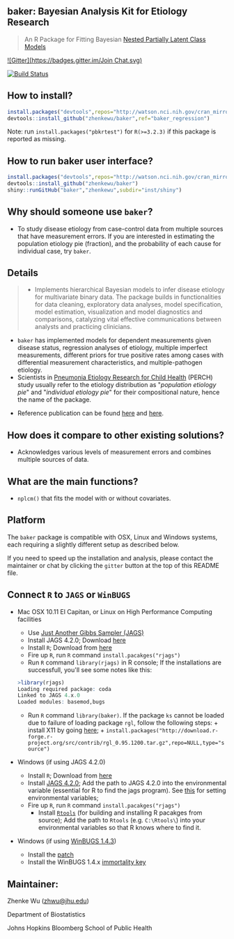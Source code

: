 **baker**: Bayesian Analysis Kit for Etiology Research
------
> An R Package for Fitting Bayesian [Nested Partially Latent Class Models](http://biostats.bepress.com/jhubiostat/paper276/) 

[![Gitter](https://badges.gitter.im/Join Chat.svg)](https://gitter.im/zhenkewu/baker?utm_source=badge&utm_medium=badge&utm_campaign=pr-badge&utm_content=badge)

[![Build Status](https://travis-ci.org/zhenkewu/baker.svg?branch=master)](https://travis-ci.org/zhenkewu/baker)

How to install?
--------------
```r
install.packages("devtools",repos="http://watson.nci.nih.gov/cran_mirror/")
devtools::install_github("zhenkewu/baker",ref="baker_regression")
```
Note: run `install.packages("pbkrtest")` for `R(>=3.2.3)` if this package is reported
as missing.

How to run baker user interface?
--------------------------------
```r
install.packages("devtools",repos="http://watson.nci.nih.gov/cran_mirror/")
devtools::install_github("zhenkewu/baker")
shiny::runGitHub("baker","zhenkewu",subdir="inst/shiny")
```

Why should someone use `baker`?
-------------------------------------

- To study disease etiology from case-control data from multiple sources that have measurement errors. If you are interested in estimating the population etiology pie (fraction), and the probability of each cause for individual case, try `baker`.

Details
-------------------------------------

> * Implements hierarchical Bayesian models to infer disease etiology for multivariate binary data. The package builds in functionalities for data cleaning, exploratory data analyses, model specification, model estimation, visualization and model diagnostics and comparisons, catalyzing vital effective communications between analysts and practicing clinicians. 
  * `baker` has implemented models for dependent measurements given disease status, regression analyses of etiology, multiple imperfect measurements, different priors for true positive rates among cases with differential measurement characteristics, and multiple-pathogen etiology.
  * Scientists in [Pneumonia Etiology Research for Child Health](http://www.jhsph.edu/research/centers-and-institutes/ivac/projects/perch/) (PERCH) study usually refer to the etiology distribution as "*population etiology pie*" and "*individual etiology pie*" for their compositional nature, hence the name of the package.
    
- Reference publication can be found [here](http://onlinelibrary.wiley.com/doi/10.1111/rssc.12101/abstract) and [here](http://biostats.bepress.com/jhubiostat/paper276/).

How does it compare to other existing solutions?
------------------------------------------------
- Acknowledges various levels of measurement errors and combines multiple sources
of data.

What are the main functions?
-----------------------------
- `nplcm()` that fits the model with or without covariates.

Platform
---------
The `baker` package is compatible with OSX, Linux and Windows systems, each requiring a slightly different setup as described below. 

If you need to speed up the installation and analysis, please contact the 
maintainer or chat by clicking the `gitter` button at the top of this README file. 

Connect `R` to `JAGS` or `WinBUGS`
----------------------------------
- Mac OSX 10.11 El Capitan, or Linux on High Performance Computing facilities 
    - Use [Just Another Gibbs Sampler (JAGS)](http://mcmc-jags.sourceforge.net/)
    - Install JAGS 4.2.0; Download [here](https://sourceforge.net/projects/mcmc-jags/files/JAGS/4.x/Mac%20OS%20X/)
    - Install `R`; Download from [here](https://cran.r-project.org/)
    - Fire up `R`, run `R` command `install.pacakges("rjags")`
    - Run `R` command `library(rjags)` in R console; If the installations are successfull, you'll see some notes like this:
    
    ~~~r
    >library(rjags)
    Loading required package: coda
    Linked to JAGS 4.x.0
    Loaded modules: basemod,bugs
    ~~~
    
    - Run `R` command `library(baker)`. If the package `ks` cannot be loaded due to failure of loading package `rgl`, follow the following steps:
          + install X11 by going [here](http://xquartz.macosforge.org/trac/wiki/X112.7.7);
          + `install.packages("http://download.r-forge.r-project.org/src/contrib/rgl_0.95.1200.tar.gz",repo=NULL,type="source")`
		  
- Windows (if using JAGS 4.2.0)
    + Install `R`; Download from [here](https://cran.r-project.org/)
    + Install [JAGS 4.2.0](https://sourceforge.net/projects/mcmc-jags/files/JAGS/4.x/Windows/); Add the path to JAGS 4.2.0 into the environmental variable (essential for R to find the jags program). See [this](http://superuser.com/questions/949560/how-do-i-set-system-environment-variables-in-windows-10) for setting environmental variables;
    + Fire up `R`, run `R` command `install.pacakges("rjags")`
	  + Install [`Rtools`](https://cran.r-project.org/bin/windows/Rtools/) (for building and installing R pacakges from source); Add the path to `Rtools` (e.g. `C:\Rtools\`) into your environmental variables so that R knows where to find it. 

- Windows (if using [WinBUGS 1.4.3](http://www.mrc-bsu.cam.ac.uk/software/bugs/the-bugs-project-winbugs/))
    + Install the [patch](http://www.mrc-bsu.cam.ac.uk/software/bugs/the-bugs-project-winbugs/the-bugs-project-winbugs-patches/)
    + Install the WinBUGS 1.4.x [immortality key](http://www.mrc-bsu.cam.ac.uk/software/bugs/the-bugs-project-winbugs/)

Maintainer:
--------------------------

Zhenke Wu (zhwu@jhu.edu)

Department of Biostatistics

Johns Hopkins Bloomberg School of Public Health
